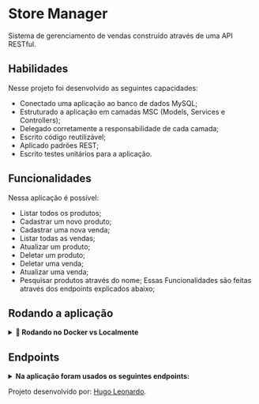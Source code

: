 
# Store Manager

Sistema de gerenciamento de vendas construído através de uma API RESTful.


## Habilidades

Nesse projeto foi desenvolvido as seguintes capacidades:
- Conectado uma aplicação ao banco de dados MySQL;
- Estruturado a aplicação em camadas MSC (Models, Services e Controllers);
- Delegado corretamente a responsabilidade de cada camada;
- Escrito código reutilizável;
- Aplicado padrões REST;
- Escrito testes unitários para a aplicação.
## Funcionalidades
Nessa aplicação é possível:
- Listar todos os produtos;
- Cadastrar um novo produto;
- Cadastrar uma nova venda;
- Listar todas as vendas;
- Atualizar um produto;
- Deletar um produto;
- Deletar uma venda;
- Atualizar uma venda;
- Pesquisar produtos através do nome;
Essas Funcionalidades são feitas através dos endpoints explicados abaixo;
## Rodando a aplicação

<details>
  <summary><strong>🐳 Rodando no Docker vs Localmente</strong></summary>

### Com Docker

> **Antes de começar, seu docker-compose precisa estar na versão 1.29 ou superior. [Veja aqui](https://www.digitalocean.com/community/tutorials/how-to-install-and-use-docker-compose-on-ubuntu-20-04-pt) ou [na documentação](https://docs.docker.com/compose/install/) como instalá-lo. No primeiro artigo, você pode substituir onde está com `1.26.0` por `1.29.2`.**

1. Clone o repositório:

```bash
git clone git@github.com:hgo19/store-manager.git
```

2.  Inicie os containers através do comando:

```bash
docker-compose up -d
```

3.  Entre no container com node e instale as dependências:

```bash
docker exec -it store_manager bash
```

3.1 Dentro do container:
```bash
npm install
```

4.  A aplicação estará rodando na porta 3000, para acessála basta acessar o endereço: http://localhost:3000 e então utilizar os endpoints.

 <br />

### Sem Docker

1. Instale as dependências com:
```bash
npm install
```
2. Na aplicação tem um arquivo chamado .env.example, renomei e o configure para que consiga rodar localmente.

3. Para rodar localmente você precisa ter instalado o `Node.js` na sua máquina, em que, a versão deve ser `"node": ">=16.0.0"` e a versão do `"npm": ">=7.0.0"`.

</details>

## Endpoints
<details>
<summary><strong>Na aplicação foram usados os seguintes endpoints: </strong></summary>

products:
- GET `/products` que retorna todos os produtos cadastrados;
- GET `/products/search?q=query` que pesquisa o produto pelo nome;
- GET `/products/:id` que retorna o produto pelo id passado, caso seja um id válido;
- POST `/products` para postar um produto novo, o body deve ter a propriedade `name`;
- PUT `/products/:id` para atualizar um produto em caso de id válido, no body da requisição deve ter as propriedades `name`;
- DELETE `/products/:id` para deletar um produto em caso de id válido.

sales:
- POST `/sales` adicionará uma nova venda, o body da requisição precisa ter as propriedades: `productId` sendo o id válido de um produto existente na tabela, e `quantity` sendo um número maior que 0;
- GET `/sales` retorna todas as vendas cadastradas;
- GET `/sales/:id` em caso de id válido, retorna a venda cadastrada de acordo com o id passado;
- DELETE `/sales/:id` deleta uma venda em caso de id válido;
- PUT `/sales/:id` atualiza uma venda em caso de id válido, o body da requisição precisa ter as propriedades: `productId` sendo o id válido de um produto existente na tabela, e `quantity` sendo um número maior que 0;
</details>

Projeto desenvolvido por: [Hugo Leonardo](https://www.linkedin.com/in/hugo-leop/).